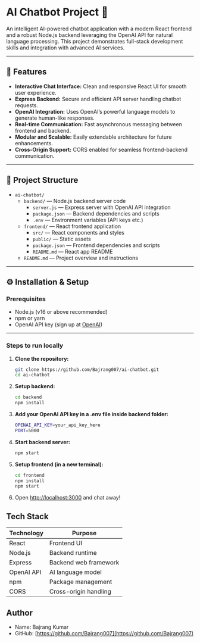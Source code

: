 # AI Chatbot Project 🤖

An intelligent AI-powered chatbot application with a modern React frontend and a robust Node.js backend leveraging the OpenAI API for natural language processing. This project demonstrates full-stack development skills and integration with advanced AI services.

---

## 🚀 Features

- **Interactive Chat Interface:** Clean and responsive React UI for smooth user experience.
- **Express Backend:** Secure and efficient API server handling chatbot requests.
- **OpenAI Integration:** Uses OpenAI’s powerful language models to generate human-like responses.
- **Real-time Communication:** Fast asynchronous messaging between frontend and backend.
- **Modular and Scalable:** Easily extendable architecture for future enhancements.
- **Cross-Origin Support:** CORS enabled for seamless frontend-backend communication.

---

## 📂 Project Structure

- `ai-chatbot/`  
  - `backend/` — Node.js backend server code  
    - `server.js` — Express server with OpenAI API integration  
    - `package.json` — Backend dependencies and scripts  
    - `.env` — Environment variables (API keys etc.)  
  - `frontend/` — React frontend application  
    - `src/` — React components and styles  
    - `public/` — Static assets  
    - `package.json` — Frontend dependencies and scripts  
    - `README.md` — React app README  
  - `README.md` — Project overview and instructions  


---

## ⚙️ Installation & Setup

### Prerequisites

- Node.js (v16 or above recommended)
- npm or yarn
- OpenAI API key (sign up at [OpenAI](https://platform.openai.com/))

---

### Steps to run locally

1. **Clone the repository:**

   ```bash
   git clone https://github.com/Bajrang007/ai-chatbot.git
   cd ai-chatbot
2. **Setup backend:**

   ```bash
   cd backend
   npm install

3. **Add your OpenAI API key in a .env file inside backend folder:**

   ```bash
   OPENAI_API_KEY=your_api_key_here
   PORT=5000


4. **Start backend server:**

   ```bash
   npm start

5. **Setup frontend (in a new terminal):**

   ```bash
   cd frontend
   npm install
   npm start

6. Open [http://localhost:3000](http://localhost:3000) and chat away!


## Tech Stack

| Technology | Purpose                 |
|------------|-------------------------|
| React      | Frontend UI             |
| Node.js    | Backend runtime         |
| Express    | Backend web framework   |
| OpenAI API | AI language model       |
| npm        | Package management      |
| CORS       | Cross-origin handling   |

## Author

- Name: Bajrang Kumar  
- GitHub: [https://github.com/Bajrang007](https://github.com/Bajrang007)


